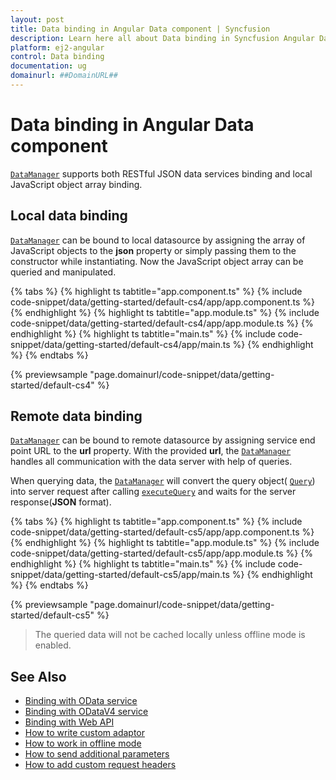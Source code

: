 ```yaml
---
layout: post
title: Data binding in Angular Data component | Syncfusion
description: Learn here all about Data binding in Syncfusion Angular Data component of Syncfusion Essential JS 2 and more.
platform: ej2-angular
control: Data binding 
documentation: ug
domainurl: ##DomainURL##
---
```


# Data binding in Angular Data component

[`DataManager`](https://ej2.syncfusion.com/documentation/api/data/dataManager/) supports both RESTful JSON data services binding and local JavaScript object array binding.

## Local data binding

[`DataManager`](https://ej2.syncfusion.com/documentation/api/data/dataManager/) can be bound to local datasource by assigning the array of JavaScript objects to the **json** property or simply passing them to the constructor while instantiating. Now the JavaScript object array can be queried and manipulated.

{% tabs %}
{% highlight ts tabtitle="app.component.ts" %}
{% include code-snippet/data/getting-started/default-cs4/app/app.component.ts %}
{% endhighlight %}
{% highlight ts tabtitle="app.module.ts" %}
{% include code-snippet/data/getting-started/default-cs4/app/app.module.ts %}
{% endhighlight %}
{% highlight ts tabtitle="main.ts" %}
{% include code-snippet/data/getting-started/default-cs4/app/main.ts %}
{% endhighlight %}
{% endtabs %}
  
{% previewsample "page.domainurl/code-snippet/data/getting-started/default-cs4" %}

## Remote data binding

[`DataManager`](https://ej2.syncfusion.com/documentation/api/data/dataManager/) can be bound to remote datasource by assigning service end point URL to the **url** property. With the provided **url**, the [`DataManager`](https://ej2.syncfusion.com/documentation/api/data/dataManager/) handles all communication with the data server with help of queries.

When querying data, the [`DataManager`](https://ej2.syncfusion.com/documentation/api/data/dataManager/) will convert the query object( [`Query`](https://ej2.syncfusion.com/documentation/api/data/query/)) into server request after calling [`executeQuery`](https://ej2.syncfusion.com/documentation/api/data/dataManager/#executequery) and waits for the server response(**JSON** format).

{% tabs %}
{% highlight ts tabtitle="app.component.ts" %}
{% include code-snippet/data/getting-started/default-cs5/app/app.component.ts %}
{% endhighlight %}
{% highlight ts tabtitle="app.module.ts" %}
{% include code-snippet/data/getting-started/default-cs5/app/app.module.ts %}
{% endhighlight %}
{% highlight ts tabtitle="main.ts" %}
{% include code-snippet/data/getting-started/default-cs5/app/main.ts %}
{% endhighlight %}
{% endtabs %}
  
{% previewsample "page.domainurl/code-snippet/data/getting-started/default-cs5" %}

> The queried data will not be cached locally unless offline mode is enabled.

## See Also

* [Binding with OData service](../data/adaptors/#odata-adaptor)
* [Binding with ODataV4 service](../data/adaptors/#odatav4-adaptor)
* [Binding with Web API](../data/adaptors/#web-api-adaptor)
* [How to write custom adaptor](../data/adaptors/#writing-custom-adaptor)
* [How to work in offline mode](../data/how-to/#work-in-offline-mode)
* [How to send additional parameters](../data/how-to/#sending-additional-parameters-to-server)
* [How to add custom request headers](../data/how-to/#adding-custom-headers)
